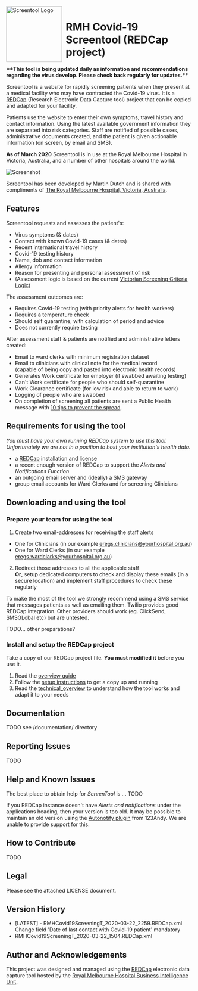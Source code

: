 <img width="150" height="150" align="left" style="float: left; margin: 0 10px 0 0;" alt="Screentool Logo" src="https://user-images.githubusercontent.com/62467480/77226293-519d0700-6bcb-11ea-985d-654e1dbe955f.png?sanitize=true">

# RMH Covid-19 Screentool (REDCap project)

**\*\*This tool is being updated daily as information and recommendations regarding the virus develop. Please check back regularly for updates.\*\***


Screentool is a website for rapidly screening patients when they present at a medical facility who may have contracted the Covid-19 virus. It is a [REDCap](https://projectredcap.org/software/) (Research Electronic Data Capture tool) project that can be copied and adapted for your facility.

Patients use the website to enter their own symptoms, travel history and contact information.
Using the latest available government information they are separated into risk categories.
Staff are notified of possible cases, administrative documents created, and the patient is given actionable information (on screen, by email and SMS).

**As of March 2020** Screentool is in use at the Royal Melbourne Hospital in Victoria, Australia, and a number of other hospitals around the world.

![Screenshot](https://user-images.githubusercontent.com/62467480/77226182-6d53dd80-6bca-11ea-8757-e47d094f45f4.png)

Screentool has been developed by Martin Dutch and is shared with compliments of [The Royal Melbourne Hospital, Victoria, Australia](https://www.thermh.org.au/).


## Features

Screentool requests and assesses the patient's:

- Virus symptoms (& dates)
- Contact with known Covid-19 cases (& dates)
- Recent international travel history
- Covid-19 testing history
- Name, dob and contact information
- Allergy information
- Reason for presenting and personal assessment of risk
- (Assessment logic is based on the current [Victorian Screening Criteria Logic](https://www.dhhs.vic.gov.au/health-services-and-general-practitioners-coronavirus-disease-covid-19))

The assessment outcomes are:

- Requires Covid-19 testing (with priority alerts for health workers)
- Requires a temperature check
- Should self quarantine, with calculation of period and advice
- Does not currently require testing


After assessment staff & patients are notified and administrative letters created:

- Email to ward clerks with minimum registration dataset
- Email to clinicians with clinical note for the medical record<br/>(capable of being copy and pasted into electronic health records)
- Generates Work certificate for employer (if swabbed awaiting testing)
- Can't Work certificate for people who should self-quarantine
- Work Clearance certificate (for low risk and able to return to work)
- Logging of people who are swabbed
- On completion of screening all patients are sent a Public Health message with [10 tips to prevent the spread](https://www.dhhs.vic.gov.au/sites/default/files/documents/202003/Reduce%20your%20risk%20of%20coronavirus_Poster.pdf).


## Requirements for using the tool

*You must have your own running REDCap system to use this tool. Unfortunately we are not in a position to host your institution's health data.*

- a [REDCap](https://projectredcap.org/software/) installation and license
- a recent enough version of REDCap to support the *Alerts and Notifications Function*
- an outgoing email server and (ideally) a SMS gateway
- group email accounts for Ward Clerks and for screening Clinicians


## Downloading and using the tool

### Prepare your team for using the tool

1. Create two email-addresses for receiving the staff alerts
- One for Clinicians (in our example eregs.clinicians@yourhospital.org.au)
- One for Ward Clerks (in our example eregs.wardclarks@yourhospital.org.au)
2. Redirect those addresses to all the applicable staff<br/>**Or**, setup dedicated computers to check and display these emails (in a secure location) and implement staff procedures to check these regularly


To make the most of the tool we strongly recommend using a SMS service that messages patients as well as emailing them. Twilio provides good REDCap integration. Other providers should work (eg. ClickSend, SMSGLobal etc) but are untested.


TODO... other preparations?

### Install and setup the REDCap project

Take a copy of our REDCap project file. **You must modified it** before you use it.

1. Read the [overview guide](https://github.com/rmhcovid/screentool/documentation/overview_START_HERE.md)
2. Follow the [setup instructions](https://github.com/rmhcovid/screentool/documentation/setup_instructions.md ) to get a copy up and running
3. Read the [technical_overview](https://github.com/rmhcovid/screentool/documentation/technical_overview.md) to understand how the tool works and adapt it to your needs


## Documentation

TODO see /documentation/ directory

## Reporting Issues

TODO

## Help and Known Issues

The best place to obtain help for *ScreenTool* is ... TODO 

If you REDCap instance doesn't have *Alerts and notifications* under the applications heading, then your version is too old. 
It may be possible to maintain an old version using the [Autonotify plugin](https://github.com/123andy/redcap-plugin-autonotify) from 123Andy. We are unable to provide support for this.

## How to Contribute

TODO

## Legal

Please see the attached LICENSE document.

## Version History

- [LATEST] - RMHCovid19ScreeningT_2020-03-22_2259.REDCap.xml
  Change field 'Date of last contact with Covid-19 patient' mandatory
- RMHCovid19ScreeningT_2020-03-22_1504.REDCap.xml


## Author and Acknowledgements

This project was designed and managed using the [REDCap](https://projectredcap.org/software/) electronic data capture tool
hosted by the [Royal Melbourne Hospital Business Intelligence Unit](https://www.thermh.org.au/).
